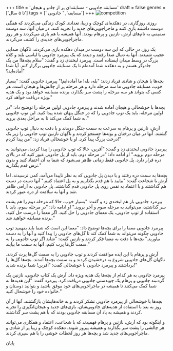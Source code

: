 +++
title = 'مسابقه جادویی - مسابقه‌ای پر از جادو و هیجان'
draft = false
genres = ['تا ۵ سال']
tags = [' مسایقه', ' جادویی']
+++
![competition](/73.competition.jpg)

روزی روزگاری، در دهکده‌ای کوچک و زیبا، تعدادی کودک زندگی می‌کردند که همگی دوست داشتند بازی کنند و ماجراجویی‌های جدید را تجربه کنند. در میان آنها، سه دوست صمیمی به نام‌های آرش، نازنین و پرهام بودند. آنها همیشه با هم بازی می‌کردند و هر روز ماجراجویی‌های جدیدی را کشف می‌کردند.

یک روز، در حالی که این سه دوست در میدان دهکده بازی می‌کردند، ناگهان صدایی عجیب شنیدند. آنها به دنبال صدا رفتند و دیدند که یک پیرمرد جادویی با لباسی بلند و کلاه بزرگ در وسط میدان ایستاده است. پیرمرد لبخندی زد و گفت: "سلام بچه‌ها! من یک جادوگر هستم و به دهکده شما آمده‌ام تا یک مسابقه جادویی برگزار کنم. آیا شما آماده‌اید؟"

بچه‌ها با هیجان و شادی فریاد زدند: "بله، بله! ما آماده‌ایم!" پیرمرد جادویی گفت: "بسیار خوب، مسابقه جادویی ما سه مرحله دارد و هر مرحله پر از چالش‌ها و هیجان است. هر کسی که بتواند هر سه مرحله را پشت سر بگذارد، برنده مسابقه خواهد بود و یک هدیه ویژه دریافت خواهد کرد."

بچه‌ها با خوشحالی و هیجان آماده شدند و پیرمرد جادویی اولین مرحله را توضیح داد: "در اولین مرحله، باید یک توپ جادویی را که در جنگل پنهان شده پیدا کنید. این توپ جادویی به شما کمک می‌کند تا به مراحل بعدی بروید."

آرش، نازنین و پرهام به سرعت به سمت جنگل دویدند و با دقت به دنبال توپ جادویی گشتند. آنها در میان درختان و بوته‌ها جستجو کردند و ناگهان نازنین توپ جادویی را زیر یک درخت بزرگ پیدا کرد. او با خوشحالی فریاد زد: "من پیدا کردم!"

پیرمرد جادویی لبخندی زد و گفت: "آفرین، حالا که توپ جادویی را پیدا کردید، می‌توانید به مرحله دوم بروید." او ادامه داد: "در مرحله دوم، باید از پل جادویی عبور کنید که در بالای دره قرار دارد. پل جادویی فقط زمانی ظاهر می‌شود که شما به آن اعتماد کنید و بدون ترس قدم بگذارید."

بچه‌ها به سمت دره رفتند و با دیدن پل جادویی که به نظر ناپیدا می‌آمد، کمی ترسیدند. اما آرش با شجاعت گفت: "بیایید با هم قدم بگذاریم و به پل اعتماد کنیم." آنها دست در دست هم گذاشتند و با اعتماد به نفس روی پل جادویی قدم گذاشتند. پل جادویی به آرامی ظاهر شد و آنها به سلامت از دره عبور کردند.

پیرمرد جادویی باز هم لبخندی زد و گفت: "بسیار خوب، حالا که مرحله دوم را هم پشت سر گذاشتید، می‌توانید به مرحله سوم و آخر بروید." او ادامه داد: "در مرحله سوم، باید با استفاده از توپ جادویی، یک معمای جادویی را حل کنید. اگر معما را درست حل کنید، برنده مسابقه خواهید شد."

پیرمرد جادویی معما را برای بچه‌ها توضیح داد: "معما این است که شما باید بفهمید توپ جادویی چگونه می‌تواند به شما کمک کند تا گل‌های جادویی را پیدا کنید و آنها را به دست بیاورید." بچه‌ها با دقت به معما فکر کردند و نازنین گفت: "شاید اگر توپ جادویی را به سمت گل‌ها پرت کنیم، آنها به سمت ما بیایند."

آرش و پرهام با این ایده موافقت کردند و توپ جادویی را به سمت گل‌ها پرت کردند. ناگهان گل‌های جادویی شروع به درخشیدن کردند و به سمت بچه‌ها آمدند. بچه‌ها گل‌ها را برداشتند و پیرمرد جادویی با خوشحالی گفت: "آفرین! شما برنده شدید!"

پیرمرد جادویی به هر کدام از بچه‌ها یک هدیه ویژه داد. آرش یک کتاب جادویی، نازنین یک گردنبند جادویی و پرهام یک چوبدستی جادویی دریافت کرد. پیرمرد گفت: "این هدیه‌ها به شما کمک می‌کنند تا همیشه در ماجراجویی‌های خود موفق باشید و بتوانید دوستان و خانواده خود را خوشحال کنید."

بچه‌ها با خوشحالی از پیرمرد جادویی تشکر کردند و به خانه‌هایشان بازگشتند. آنها از آن روز به بعد با استفاده از هدیه‌های جادویی‌شان، بازی‌های جدید و هیجان‌انگیزی را تجربه کردند و همیشه به یاد آن مسابقه جادویی بودند که با هم پشت سر گذاشتند.

و اینگونه بود که آرش، نازنین و پرهام فهمیدند که با شجاعت، اعتماد و همکاری می‌توانند هر چالشی را پشت سر بگذارند و همیشه پیروز شوند. دهکده کوچک و زیبا پر از شادی و ماجراجویی‌های جدید شد و بچه‌ها هر روز لحظات خوشی را با هم سپری کردند.

پایان